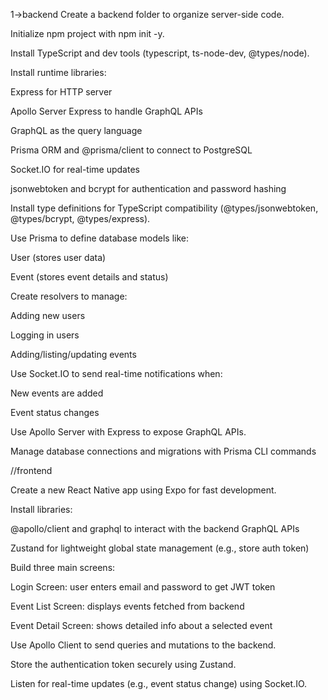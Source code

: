 1->backend
Create a backend folder to organize server-side code.

Initialize npm project with npm init -y.

Install TypeScript and dev tools (typescript, ts-node-dev, @types/node).

Install runtime libraries:

Express for HTTP server

Apollo Server Express to handle GraphQL APIs

GraphQL as the query language

Prisma ORM and @prisma/client to connect to PostgreSQL

Socket.IO for real-time updates

jsonwebtoken and bcrypt for authentication and password hashing

Install type definitions for TypeScript compatibility (@types/jsonwebtoken, @types/bcrypt, @types/express).

Use Prisma to define database models like:

User (stores user data)

Event (stores event details and status)

Create resolvers to manage:

Adding new users

Logging in users

Adding/listing/updating events

Use Socket.IO to send real-time notifications when:

New events are added

Event status changes

Use Apollo Server with Express to expose GraphQL APIs.

Manage database connections and migrations with Prisma CLI commands


//frontend 

Create a new React Native app using Expo for fast development.

Install libraries:

@apollo/client and graphql to interact with the backend GraphQL APIs

Zustand for lightweight global state management (e.g., store auth token)

Build three main screens:

Login Screen: user enters email and password to get JWT token

Event List Screen: displays events fetched from backend

Event Detail Screen: shows detailed info about a selected event

Use Apollo Client to send queries and mutations to the backend.

Store the authentication token securely using Zustand.

Listen for real-time updates (e.g., event status change) using Socket.IO.
